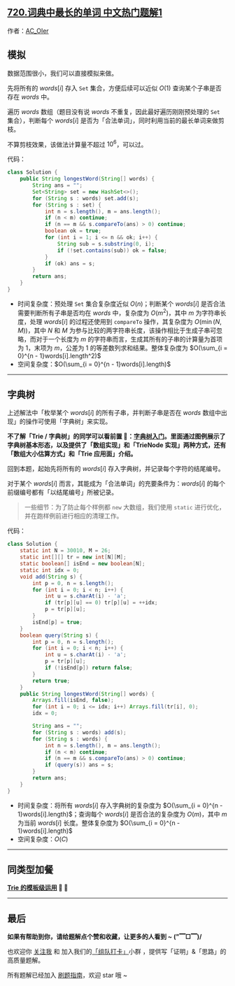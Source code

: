## [720.词典中最长的单词 中文热门题解1](https://leetcode.cn/problems/longest-word-in-dictionary/solutions/100000/by-ac_oier-bmot)

作者：[AC_OIer](https://leetcode.cn/u/AC_OIer)

## 模拟

数据范围很小，我们可以直接模拟来做。

先将所有的 $words[i]$ 存入 `Set` 集合，方便后续可以近似 $O(1)$ 查询某个子串是否存在 $words$ 中。

遍历 $words$ 数组（题目没有说 $words$ 不重复，因此最好遍历刚刚预处理的 `Set`  集合），判断每个 $words[i]$ 是否为「合法单词」，同时利用当前的最长单词来做剪枝。

不算剪枝效果，该做法计算量不超过 $10^6$，可以过。

代码：
```Java []
class Solution {
    public String longestWord(String[] words) {
        String ans = "";
        Set<String> set = new HashSet<>();
        for (String s : words) set.add(s);
        for (String s : set) {
            int n = s.length(), m = ans.length();
            if (n < m) continue;
            if (n == m && s.compareTo(ans) > 0) continue;
            boolean ok = true;
            for (int i = 1; i <= n && ok; i++) {
                String sub = s.substring(0, i);
                if (!set.contains(sub)) ok = false;
            }
            if (ok) ans = s;
        }
        return ans;
    }
}
```
* 时间复杂度：预处理 `Set` 集合复杂度近似 $O(n)$；判断某个 $words[i]$ 是否合法需要判断所有子串是否均在 $words$ 中，复杂度为 $O(m^2)$，其中 $m$ 为字符串长度，处理 $words[i]$ 的过程还使用到 `compareTo` 操作，其复杂度为 $O(\min(N, M))$，其中 $N$ 和 $M$ 为参与比较的两字符串长度，该操作相比于生成子串可忽略，而对于一个长度为 $m$ 的字符串而言，生成其所有的子串的计算量为首项为 $1$，末项为 $m$，公差为 $1$ 的等差数列求和结果。整体复杂度为 $O(\sum_{i = 0}^{n - 1}words[i].length^2)$
* 空间复杂度：$O(\sum_{i = 0}^{n - 1}words[i].length)$

---

## 字典树

上述解法中「枚举某个 $words[i]$ 的所有子串，并判断子串是否在 $words$ 数组中出现」的操作可使用「字典树」来实现。

**不了解「Trie / 字典树」的同学可以看前置 🧀：[字典树入门](https%3A//mp.weixin.qq.com/s?__biz%3DMzU4NDE3MTEyMA%3D%3D%26mid%3D2247488490%26idx%3D1%26sn%3Ddb2998cb0e5f08684ee1b6009b974089)。里面通过图例展示了字典树基本形态，以及提供了「数组实现」和「TrieNode 实现」两种方式，还有「数组大小估算方式」和「Trie 应用面」介绍。**

回到本题，起始先将所有的 $words[i]$ 存入字典树，并记录每个字符的结尾编号。

对于某个 $words[i]$ 而言，其能成为「合法单词」的充要条件为：$words[i]$ 的每个前缀编号都有「以结尾编号」所被记录。

> 一些细节：为了防止每个样例都 `new` 大数组，我们使用 `static` 进行优化，并在跑样例前进行相应的清理工作。

代码：
```Java []
class Solution {
    static int N = 30010, M = 26;
    static int[][] tr = new int[N][M];
    static boolean[] isEnd = new boolean[N];
    static int idx = 0;
    void add(String s) {
        int p = 0, n = s.length();
        for (int i = 0; i < n; i++) {
            int u = s.charAt(i) - 'a';
            if (tr[p][u] == 0) tr[p][u] = ++idx;
            p = tr[p][u];
        }
        isEnd[p] = true;
    }
    boolean query(String s) {
        int p = 0, n = s.length();
        for (int i = 0; i < n; i++) {
            int u = s.charAt(i) - 'a';
            p = tr[p][u];
            if (!isEnd[p]) return false;
        }
        return true;
    }
    public String longestWord(String[] words) {
        Arrays.fill(isEnd, false);
        for (int i = 0; i <= idx; i++) Arrays.fill(tr[i], 0);
        idx = 0;

        String ans = "";
        for (String s : words) add(s);
        for (String s : words) {
            int n = s.length(), m = ans.length();
            if (n < m) continue;
            if (n == m && s.compareTo(ans) > 0) continue;
            if (query(s)) ans = s;
        }
        return ans;
    }
}
```
* 时间复杂度：将所有 $words[i]$ 存入字典树的复杂度为 $O(\sum_{i = 0}^{n - 1}words[i].length)$；查询每个 $words[i]$ 是否合法的复杂度为 $O(m)$，其中 $m$ 为当前 $words[i]$ 长度。整体复杂度为 $O(\sum_{i = 0}^{n - 1}words[i].length)$
* 空间复杂度：$O(C)$

---

## 同类型加餐

**[Trie 的模板级运用](https%3A//mp.weixin.qq.com/s?__biz%3DMzU4NDE3MTEyMA%3D%3D%26mid%3D2247490419%26idx%3D1%26sn%3Dc2951aae4fa0d70785306580a1230618) 🎉 🎉**

---

## 最后

**如果有帮助到你，请给题解点个赞和收藏，让更多的人看到 ~ ("▔□▔)/**

也欢迎你 [关注我](https://oscimg.oschina.net/oscnet/up-19688dc1af05cf8bdea43b2a863038ab9e5.png) 和 加入我们的[「组队打卡」](https://leetcode-cn.com/u/ac_oier/)小群 ，提供写「证明」&「思路」的高质量题解。

所有题解已经加入 [刷题指南](https://github.com/SharingSource/LogicStack-LeetCode/wiki)，欢迎 star 哦 ~

